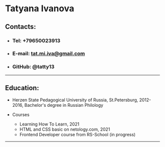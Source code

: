 # Tatyana Ivanova

## Contacts:

* ### Tel: +79650023913
* ### E-mail: tat.mi.iva@gmail.com
* ### GitHub: @tatty13

---

## Education:

* Herzen State Pedagogical University of Russia, St.Petersburg, 2012-2016, Bachelor's degree in Russian Philology 

* Courses
    * Learning How To Learn, 2021
    * HTML and CSS basic on netology.com, 2021
    * Frontend Developer course from RS-School (in progress)

---
